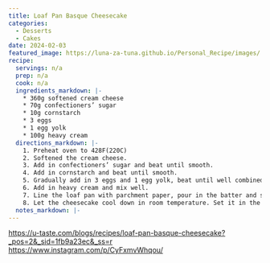 ```yaml
---
title: Loaf Pan Basque Cheesecake
categories: 
  - Desserts
  - Cakes
date: 2024-02-03
featured_image: https://luna-za-tuna.github.io/Personal_Recipe/images/
recipe:
  servings: n/a
  prep: n/a
  cook: n/a
  ingredients_markdown: |-
    * 360g softened cream cheese
    * 70g confectioners’ sugar
    * 10g cornstarch
    * 3 eggs
    * 1 egg yolk
    * 100g heavy cream 
  directions_markdown: |-
    1. Preheat oven to 428F(220C)
    2. Softened the cream cheese. 
    3. Add in confectioners’ sugar and beat until smooth. 
    4. Add in cornstarch and beat until smooth. 
    5. Gradually add in 3 eggs and 1 egg yolk, beat until well combined. 
    6. Add in heavy cream and mix well.
    7. Line the loaf pan with parchment paper, pour in the batter and send into the oven to bake for 28 minutes. 
    8. Let the cheesecake cool down in room temperature. Set it in the fridge to cool overnight. Slice and serve.
  notes_markdown: |-
---
```

https://u-taste.com/blogs/recipes/loaf-pan-basque-cheesecake?_pos=2&_sid=1fb9a23ec&_ss=r
https://www.instagram.com/p/CyFxmvWhqou/